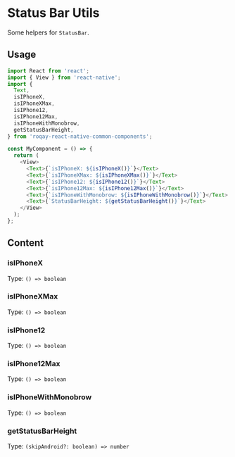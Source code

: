 # Status Bar Utils

Some helpers for `StatusBar`.

## Usage

```js
import React from 'react';
import { View } from 'react-native';
import {
  Text,
  isIPhoneX,
  isIPhoneXMax,
  isIPhone12,
  isIPhone12Max,
  isIPhoneWithMonobrow,
  getStatusBarHeight,
} from 'roqay-react-native-common-components';

const MyComponent = () => {
  return (
    <View>
      <Text>{`isIPhoneX: ${isIPhoneX()}`}</Text>
      <Text>{`isIPhoneXMax: ${isIPhoneXMax()}`}</Text>
      <Text>{`isIPhone12: ${isIPhone12()}`}</Text>
      <Text>{`isIPhone12Max: ${isIPhone12Max()}`}</Text>
      <Text>{`isIPhoneWithMonobrow: ${isIPhoneWithMonobrow()}`}</Text>
      <Text>{`StatusBarHeight: ${getStatusBarHeight()}`}</Text>
    </View>
  );
};
```

## Content

### isIPhoneX

Type: `() => boolean`

### isIPhoneXMax

Type: `() => boolean`

### isIPhone12

Type: `() => boolean`

### isIPhone12Max

Type: `() => boolean`

### isIPhoneWithMonobrow

Type: `() => boolean`

### getStatusBarHeight

Type: `(skipAndroid?: boolean) => number`

